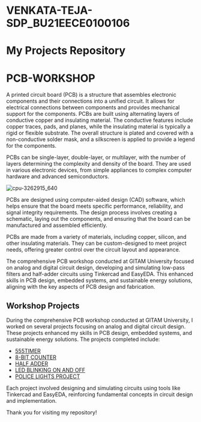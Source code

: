 # VENKATA-TEJA-SDP_BU21EECE0100106

# My Projects Repository

# PCB-WORKSHOP


A printed circuit board (PCB) is a structure that assembles electronic components and their connections into a unified circuit. It allows for electrical connections between components and provides mechanical support for the components. PCBs are built using alternating layers of conductive copper and insulating material. The conductive features include copper traces, pads, and planes, while the insulating material is typically a rigid or flexible substrate. The overall structure is plated and covered with a non-conductive solder mask, and a silkscreen is applied to provide a legend for the components.

PCBs can be single-layer, double-layer, or multilayer, with the number of layers determining the complexity and density of the board. They are used in various electronic devices, from simple appliances to complex computer hardware and advanced semiconductors.

![cpu-3262915_640](https://github.com/venkat-teja-17/PCB-WORKSHOP/assets/101350969/2d926eb5-3257-4383-b4b7-11d2971c9fb4)

PCBs are designed using computer-aided design (CAD) software, which helps ensure that the board meets specific performance, reliability, and signal integrity requirements. The design process involves creating a schematic, laying out the components, and ensuring that the board can be manufactured and assembled efficiently.


PCBs are made from a variety of materials, including copper, silicon, and other insulating materials. They can be custom-designed to meet project needs, offering greater control over the circuit layout and appearance.

The comprehensive PCB workshop conducted at GITAM University focused on analog and digital circuit design, developing and simulating low-pass filters and half-adder circuits using Tinkercad and EasyEDA. This enhanced skills in PCB design, embedded systems, and sustainable energy solutions, aligning with the key aspects of PCB design and fabrication.

## Workshop Projects

During the comprehensive PCB workshop conducted at GITAM University, I worked on several projects focusing on analog and digital circuit design. These projects enhanced my skills in PCB design, embedded systems, and sustainable energy solutions. The projects completed include:

- [555TIMER](https://github.com/venkat-teja-17/PCB-WORKSHOP/tree/main/555TIMER)
- [8-BIT COUNTER](https://github.com/venkat-teja-17/PCB-WORKSHOP/tree/main/8-BIT%20COUNTER)
- [HALF ADDER](https://github.com/venkat-teja-17/PCB-WORKSHOP/tree/main/HALF%20ADDER)
- [LED BLINKING ON AND OFF](https://github.com/venkat-teja-17/PCB-WORKSHOP/tree/main/LED%20BLINKING%20ON%20AND%20OFF)
- [POLICE LIGHTS PROJECT](https://github.com/venkat-teja-17/PCB-WORKSHOP/tree/main/POICE%20LIGHTS%20PROJECT)

Each project involved designing and simulating circuits using tools like Tinkercad and EasyEDA, reinforcing fundamental concepts in circuit design and implementation.

Thank you for visiting my repository!

